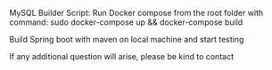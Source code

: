 MySQL Builder Script:
Run Docker compose from the root folder with command:
sudo docker-compose up && docker-compose build


Build Spring boot with maven on local machine and start testing

If any additional question will arise, please be kind to contact
